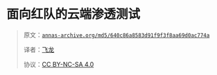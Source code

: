 # 面向红队的云端渗透测试

> 原文：[`annas-archive.org/md5/640c86a8583d91f9f3f8aa69d0ac774a`](https://annas-archive.org/md5/640c86a8583d91f9f3f8aa69d0ac774a)
> 
> 译者：[飞龙](https://github.com/wizardforcel)
> 
> 协议：[CC BY-NC-SA 4.0](http://creativecommons.org/licenses/by-nc-sa/4.0/)
